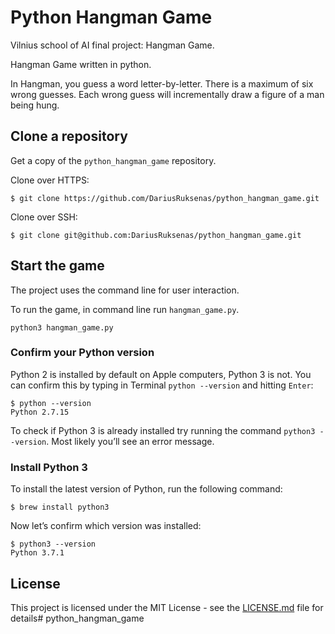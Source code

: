 # Python Hangman Game

Vilnius school of AI final project: Hangman Game.

Hangman Game written in python.

In Hangman, you guess a word letter-by-letter. There is a maximum of six wrong guesses. Each wrong guess will incrementally draw a figure of a man being hung.

## Clone a repository

Get a copy of the `python_hangman_game` repository.

Clone over HTTPS:
```
$ git clone https://github.com/DariusRuksenas/python_hangman_game.git
```
Clone over SSH:
```
$ git clone git@github.com:DariusRuksenas/python_hangman_game.git
```

## Start the game

The project uses the command line for user interaction.

To run the game, in command line run `hangman_game.py`.

```
python3 hangman_game.py
```

### Confirm your Python version

Python 2 is installed by default on Apple computers, Python 3 is not. You can confirm this by typing in Terminal `python --version` and hitting `Enter`:
```
$ python --version
Python 2.7.15
```
To check if Python 3 is already installed try running the command `python3 --version`. Most likely you’ll see an error message.

### Install Python 3

To install the latest version of Python, run the following command:
```
$ brew install python3
```
Now let’s confirm which version was installed:
```
$ python3 --version
Python 3.7.1
```

## License

This project is licensed under the MIT License - see the [LICENSE.md](LICENSE.md) file for details# python_hangman_game
